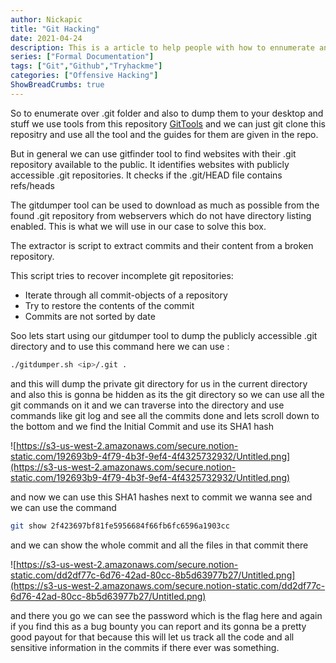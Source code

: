 ```yaml
---
author: Nickapic
title: "Git Hacking"
date: 2021-04-24
description: This is a article to help people with how to ennumerate and exploit when you find public repostries.
series: ["Formal Documentation"]
tags: ["Git","Github","Tryhackme"]
categories: ["Offensive Hacking"]
ShowBreadCrumbs: true
---
```


So to enumerate over .git folder and also to dump them to your desktop and stuff we use tools from this repository [GitTools](https://github.com/internetwache/GitTools)  and we can just git clone this repositry and use all the tool and the guides for them are given in the repo.

But in general we can use gitfinder tool to find websites with their .git repository available to the public. It identifies websites with publicly accessible .git repositories. It checks if the .git/HEAD file contains refs/heads

The gitdumper tool can be used to download as much as possible from the found .git repository from webservers which do not have directory listing enabled. This is what we will use in our case to solve this box.

The extractor is script to extract commits and their content from a broken repository.

This script tries to recover incomplete git repositories:

- Iterate through all commit-objects of a repository
- Try to restore the contents of the commit
- Commits are not sorted by date

Soo lets start using our gitdumper tool to dump the publicly accessible .git directory and to use this command here we can use :

```bash
./gitdumper.sh <ip>/.git .
```

and this will dump the private git directory for us in the current directory and also this is gonna be hidden as its the git directory so we can use all the git commands on it and we can traverse into the directory and use commands like git log and see all the commits done and lets scroll down to the bottom and we find the Initial Commit and use its SHA1 hash

![https://s3-us-west-2.amazonaws.com/secure.notion-static.com/192693b9-4f79-4b3f-9ef4-4f4325732932/Untitled.png](https://s3-us-west-2.amazonaws.com/secure.notion-static.com/192693b9-4f79-4b3f-9ef4-4f4325732932/Untitled.png)

and now we can use this SHA1 hashes next to commit we wanna see and we can use the command

```bash
git show 2f423697bf81fe5956684f66fb6fc6596a1903cc
```

and we can show the whole commit and all the files in that commit there 

![https://s3-us-west-2.amazonaws.com/secure.notion-static.com/dd2df77c-6d76-42ad-80cc-8b5d63977b27/Untitled.png](https://s3-us-west-2.amazonaws.com/secure.notion-static.com/dd2df77c-6d76-42ad-80cc-8b5d63977b27/Untitled.png)

and there you go we can see the password which is the flag here and again if you find this as a bug bounty you can report and its gonna be a pretty good payout for that because this will let us track all the code and all sensitive information in the commits if there ever was something.